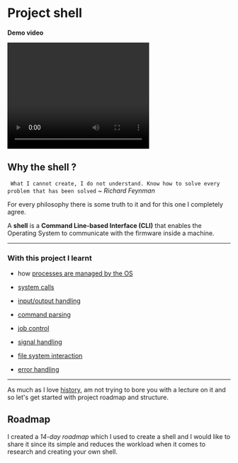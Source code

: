 # Project shell

**Demo video**

<video width="320" height="240" controls>
  <source src="https://www.youtube.com/embed/l0e9i8zXcIs" type="video/mp4">
</video>


## Why the shell ?

` What I cannot create, I do not understand.
Know how to solve every problem that has been solved` ~ *Richard Feynman*

For every philosophy there is some truth to  it and for this one I completely agree.

A **shell** is a **Command Line-based Interface (CLI)** that enables the Operating System to communicate with the firmware inside a machine.

----

### With this project I learnt

- how [processes are managed by the OS](https://www.geeksforgeeks.org/introduction-of-process-management/)

- [system calls](https://www.geeksforgeeks.org/introduction-of-system-call/)

- [input/output handling](https://www.geeksforgeeks.org/introduction-to-input-output-interface/)

- [command parsing](https://bito.ai/resources/c-parse-string-c-string-explained/)

- [job control](https://ftp.gnu.org/old-gnu/Manuals/glibc-2.2.3/html_chapter/libc_27.html)

- [signal handling](https://medium.com/@razika28/signals-ad83f38f80b6)

- [file system interaction](https://www.geeksforgeeks.org/basics-file-handling-c/
)
- [error handling](https://www.geeksforgeeks.org/error-handling-in-c/)

----
As much as I  love [history](https://developer.ibm.com/tutorials/l-linux-shells/), am not trying to bore you with a lecture on it and so let's get started with project roadmap and structure.

## Roadmap

I created a *14-day roadmap* which I used to create a shell and I would like to share it since its simple and reduces the workload when it comes to research and creating your own shell.